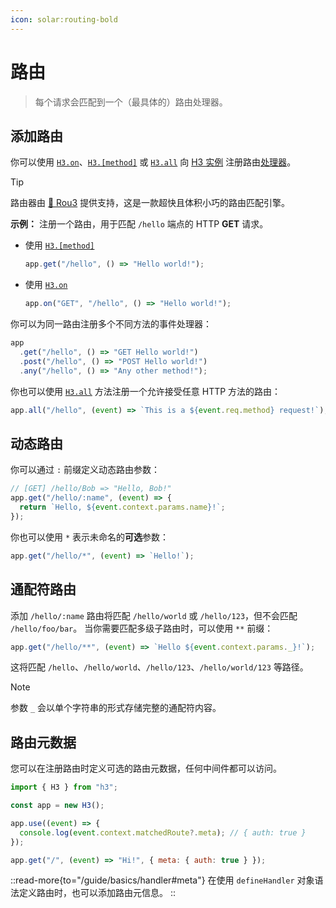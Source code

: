 ```yaml
---
icon: solar:routing-bold
---
```


# 路由

> 每个请求会匹配到一个（最具体的）路由处理器。

## 添加路由

你可以使用 [`H3.on`](/guide/api/h3#h3on)、[`H3.[method]`](/guide/api/h3#h3method) 或 [`H3.all`](/guide/api/h3#h3all) 向 [H3 实例](/guide/api/h3) 注册路由[处理器](/guide/basics/handler)。

> [!TIP]
> 路由器由 [🌳 Rou3](https://github.com/h3js/rou3) 提供支持，这是一款超快且体积小巧的路由匹配引擎。

**示例：** 注册一个路由，用于匹配 `/hello` 端点的 HTTP **GET** 请求。

- 使用 [`H3.[method]`](/guide/api/h3#h3method)

  ```js
  app.get("/hello", () => "Hello world!");
  ```

- 使用 [`H3.on`](/guide/api/h3#h3on)

  ```js
  app.on("GET", "/hello", () => "Hello world!");
  ```

你可以为同一路由注册多个不同方法的事件处理器：

```js
app
  .get("/hello", () => "GET Hello world!")
  .post("/hello", () => "POST Hello world!")
  .any("/hello", () => "Any other method!");
```

你也可以使用 [`H3.all`](/guide/api/h3#h3all) 方法注册一个允许接受任意 HTTP 方法的路由：

```js
app.all("/hello", (event) => `This is a ${event.req.method} request!`);
```

## 动态路由

你可以通过 `:` 前缀定义动态路由参数：

```js
// [GET] /hello/Bob => "Hello, Bob!"
app.get("/hello/:name", (event) => {
  return `Hello, ${event.context.params.name}!`;
});
```

你也可以使用 `*` 表示未命名的**可选**参数：

```js
app.get("/hello/*", (event) => `Hello!`);
```

## 通配符路由

添加 `/hello/:name` 路由将匹配 `/hello/world` 或 `/hello/123`，但不会匹配 `/hello/foo/bar`。
当你需要匹配多级子路由时，可以使用 `**` 前缀：

```js
app.get("/hello/**", (event) => `Hello ${event.context.params._}!`);
```

这将匹配 `/hello`、`/hello/world`、`/hello/123`、`/hello/world/123` 等路径。

> [!NOTE]
> 参数 `_` 会以单个字符串的形式存储完整的通配符内容。

## 路由元数据

您可以在注册路由时定义可选的路由元数据，任何中间件都可以访问。

```js
import { H3 } from "h3";

const app = new H3();

app.use((event) => {
  console.log(event.context.matchedRoute?.meta); // { auth: true }
});

app.get("/", (event) => "Hi!", { meta: { auth: true } });
```

::read-more{to="/guide/basics/handler#meta"}
在使用 `defineHandler` 对象语法定义路由时，也可以添加路由元信息。
::

